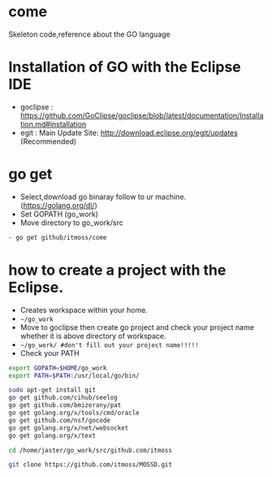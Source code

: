 # come
Skeleton code,reference about the GO language

# Installation of GO with the Eclipse IDE 
- goclipse : https://github.com/GoClipse/goclipse/blob/latest/documentation/Installation.md#installation
- egit : Main Update Site: http://download.eclipse.org/egit/updates (Recommended)



# go get 
- Select,download go binaray follow to ur machine. (https://golang.org/dl/)
- Set GOPATH (go_work) 
- Move directory to go_work/src

```sh 
- go get github/itmoss/come 
```
# how to create a project with the Eclipse. 
- Creates workspace within your home. 
- `~/go_work` 
- Move to goclipse then create go project and check your project name whether it is above directory of workspace. 
- `~/go_work/ #don't fill out your project name!!!!!` 
- Check your PATH 
```sh
export GOPATH=$HOME/go_work
export PATH=$PATH:/usr/local/go/bin/
```

```sh 
sudo apt-get install git
go get github.com/cihub/seelog
go get github.com/bmizerany/pat
go get golang.org/x/tools/cmd/oracle
go get github.com/nsf/gocode
go get golang.org/x/net/websocket
go get golang.org/x/text

cd /home/jaster/go_work/src/github.com/itmoss

git clone https://github.com/itmoss/MOSSD.git

```






